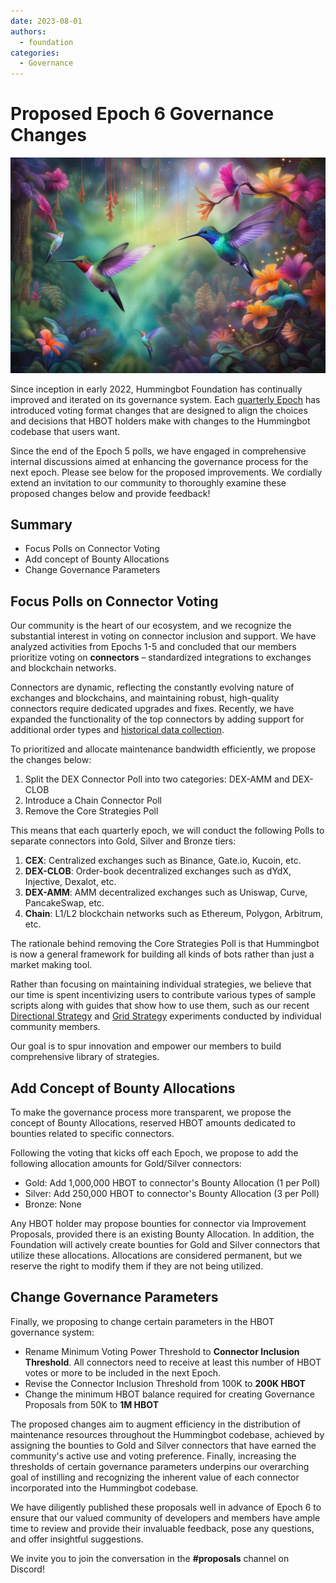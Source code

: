 ```yaml
---
date: 2023-08-01
authors:
  - foundation
categories:
  - Governance
---
```


# Proposed Epoch 6 Governance Changes

![](./hummingbirds.png)

Since inception in early 2022, Hummingbot Foundation has continually improved and iterated on its governance system. Each [quarterly Epoch](/governance/epochs) has introduced voting format changes that are designed to align the choices and decisions that HBOT holders make with changes to the Hummingbot codebase that users want.

Since the end of the Epoch 5 polls, we have engaged in comprehensive internal discussions aimed at enhancing the governance process for the next epoch. Please see below for the proposed improvements. We cordially extend an invitation to our community to thoroughly examine these proposed changes below and provide feedback!

<!-- more -->

## Summary

* Focus Polls on Connector Voting
* Add concept of Bounty Allocations
* Change Governance Parameters

## Focus Polls on Connector Voting

Our community is the heart of our ecosystem, and we recognize the substantial interest in voting on connector inclusion and support. We have analyzed activities from Epochs 1-5 and concluded that our members prioritize voting on **connectors** – standardized integrations to exchanges and blockchain networks.

Connectors are dynamic, reflecting the constantly evolving nature of exchanges and blockchains, and maintaining robust, high-quality connectors require dedicated upgrades and fixes. Recently, we have expanded the functionality of the top connectors by adding support for additional order types and [historical data collection](/v2-strategies/candles/).

To prioritized and allocate maintenance bandwidth efficiently, we propose the changes below:

1. Split the DEX Connector Poll into two categories: DEX-AMM and DEX-CLOB
2. Introduce a Chain Connector Poll
3. Remove the Core Strategies Poll

This means that each quarterly epoch, we will conduct the following Polls to separate connectors into Gold, Silver and Bronze tiers:

1. **CEX**: Centralized exchanges such as Binance, Gate.io, Kucoin, etc.
2. **DEX-CLOB**: Order-book decentralized exchanges such as dYdX, Injective, Dexalot, etc.
3. **DEX-AMM**: AMM decentralized exchanges such as Uniswap, Curve, PancakeSwap, etc.
4. **Chain**: L1/L2 blockchain networks such as Ethereum, Polygon, Arbitrum, etc.

The rationale behind removing the Core Strategies Poll is that Hummingbot is now a general framework for building all kinds of bots rather than just a market making tool.

Rather than focusing on maintaining individual strategies, we believe that our time is spent incentivizing users to contribute various types of sample scripts along with guides that show how to use them, such as our recent [Directional Strategy](https://www.youtube.com/watch?v=UX0ChdWV7uc) and [Grid Strategy](https://www.youtube.com/watch?v=1j81gP2ToCE) experiments conducted by individual community members.

Our goal is to spur innovation and empower our members to build comprehensive library of strategies.

## Add Concept of Bounty Allocations

To make the governance process more transparent, we propose the concept of Bounty Allocations, reserved HBOT amounts dedicated to bounties related to specific connectors.

Following the voting that kicks off each Epoch, we propose to add the following allocation amounts for Gold/Silver connectors:

* Gold: Add 1,000,000 HBOT to connector's Bounty Allocation (1 per Poll)
* Silver: Add 250,000 HBOT to connector's Bounty Allocation (3 per Poll)
* Bronze: None

Any HBOT holder may propose bounties for connector via Improvement Proposals, provided there is an existing Bounty Allocation. In addition, the Foundation will actively create bounties for Gold and Silver connectors that utilize these allocations. Allocations are considered permanent, but we reserve the right to modify them if they are not being utilized.

## Change Governance Parameters

Finally, we proposing to change certain parameters in the HBOT governance system:

* Rename Minimum Voting Power Threshold to **Connector Inclusion Threshold**. All connectors need to receive at least this number of HBOT votes or more to be included in the next Epoch.
* Revise the Connector Inclusion Threshold from 100K to **200K HBOT**
* Change the minimum HBOT balance required for creating Governance Proposals from 50K to **1M HBOT**

The proposed changes aim to augment efficiency in the distribution of maintenance resources throughout the Hummingbot codebase, achieved by assigning the bounties to Gold and Silver connectors that have earned the community's active use and voting preference. Finally, increasing the thresholds of certain governance parameters underpins our overarching goal of instilling and recognizing the inherent value of each connector incorporated into the Hummingbot codebase.

We have diligently published these proposals well in advance of Epoch 6 to ensure that our valued community of developers and members have ample time to review and provide their invaluable feedback, pose any questions, and offer insightful suggestions.

We invite you to join the conversation in the **#proposals** channel on Discord!
